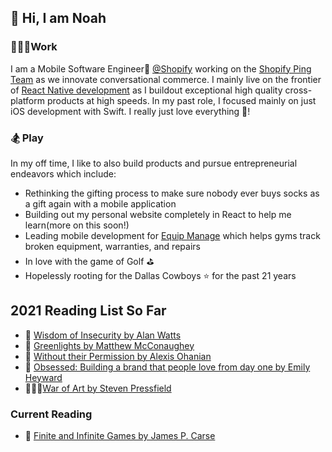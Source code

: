 ## 👋 Hi, I am Noah
### 👨🏻‍💻Work
I am a Mobile Software Engineer📱 [@Shopify](https://www.shopify.com/) working on the [Shopify Ping Team](https://www.shopify.com/ping) as we innovate conversational commerce. I mainly live on the frontier of [React Native development](https://shopify.engineering/react-native-future-mobile-shopify) as I buildout exceptional high quality cross-platform products at high speeds. In my past role, I focused mainly on just iOS development with Swift. I really just love everything 🍎!

### 🏂 Play
In my off time, I like to also build products and pursue entrepreneurial endeavors which include:

- Rethinking the gifting process to make sure nobody ever buys socks as a gift again with a mobile application
- Building out my personal website completely in React to help me learn(more on this soon!)
- Leading mobile development for [Equip Manage](https://equipmanage.com/) which helps gyms track broken equipment, warranties, and repairs
- In love with the game of Golf ⛳️
- Hopelessly rooting for the Dallas Cowboys ⭐️ for the past 21 years

## 2021 Reading List So Far
- 🧠 [Wisdom of Insecurity by Alan Watts](https://www.amazon.com/Wisdom-Insecurity-Message-Age-Anxiety/dp/0307741206)
- 🚦 [Greenlights by Matthew McConaughey](https://www.amazon.com/Greenlights-Matthew-McConaughey/dp/0593139135)
- 🚀 [Without their Permission by Alexis Ohanian](https://www.amazon.com/Without-Their-Permission-Century-Managed/dp/1455520020)
- 🎨 [Obsessed: Building a brand that people love from day one by Emily Heyward](https://www.amazon.com/Obsessed-Building-Brand-People-Love/dp/0593084314/ref=sr_1_2?dchild=1&keywords=obsessed+book&qid=1613359913&sr=8-2)
- 👨🏻‍🎨[War of Art by Steven Pressfield](https://www.amazon.com/War-Art-Through-Creative-Battles/dp/1936891026/ref=sr_1_1?dchild=1&keywords=war+of+art&qid=1615933904&sr=8-1)

### Current Reading

- 🎳 [Finite and Infinite Games by James P. Carse](https://www.amazon.com/Finite-Infinite-Games-James-Carse/dp/1476731713/ref=sr_1_1?crid=269P7QVQOZU0J&dchild=1&keywords=finite+and+infinite+games+by+james+carse&qid=1615934007&sprefix=Finite+and+%2Caps%2C162&sr=8-1)


<!--
**woodward4422/woodward4422** is a ✨ _special_ ✨ repository because its `README.md` (this file) appears on your GitHub profile.

Here are some ideas to get you started:

- 🔭 I’m currently working on ...
- 🌱 I’m currently learning ...
- 👯 I’m looking to collaborate on ...
- 🤔 I’m looking for help with ...
- 💬 Ask me about ...
- 📫 How to reach me: ...
- 😄 Pronouns: ...
- ⚡ Fun fact: ...
-->
